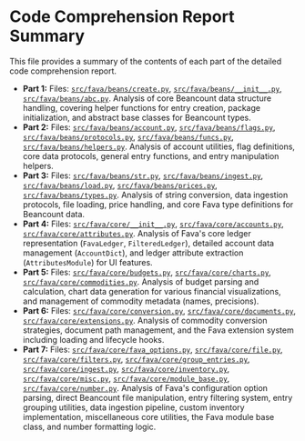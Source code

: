 # Code Comprehension Report Summary

This file provides a summary of the contents of each part of the detailed code comprehension report.

*   **Part 1:** Files: [`src/fava/beans/create.py`](src/fava/beans/create.py:1), [`src/fava/beans/__init__.py`](src/fava/beans/__init__.py:1), [`src/fava/beans/abc.py`](src/fava/beans/abc.py:1). Analysis of core Beancount data structure handling, covering helper functions for entry creation, package initialization, and abstract base classes for Beancount types.
*   **Part 2:** Files: [`src/fava/beans/account.py`](src/fava/beans/account.py:1), [`src/fava/beans/flags.py`](src/fava/beans/flags.py:1), [`src/fava/beans/protocols.py`](src/fava/beans/protocols.py:1), [`src/fava/beans/funcs.py`](src/fava/beans/funcs.py:1), [`src/fava/beans/helpers.py`](src/fava/beans/helpers.py:1). Analysis of account utilities, flag definitions, core data protocols, general entry functions, and entry manipulation helpers.
*   **Part 3:** Files: [`src/fava/beans/str.py`](src/fava/beans/str.py:1), [`src/fava/beans/ingest.py`](src/fava/beans/ingest.py:1), [`src/fava/beans/load.py`](src/fava/beans/load.py:1), [`src/fava/beans/prices.py`](src/fava/beans/prices.py:1), [`src/fava/beans/types.py`](src/fava/beans/types.py:1). Analysis of string conversion, data ingestion protocols, file loading, price handling, and core Fava type definitions for Beancount data.
*   **Part 4:** Files: [`src/fava/core/__init__.py`](src/fava/core/__init__.py:1), [`src/fava/core/accounts.py`](src/fava/core/accounts.py:1), [`src/fava/core/attributes.py`](src/fava/core/attributes.py:1). Analysis of Fava's core ledger representation (`FavaLedger`, `FilteredLedger`), detailed account data management (`AccountDict`), and ledger attribute extraction (`AttributesModule`) for UI features.
*   **Part 5:** Files: [`src/fava/core/budgets.py`](src/fava/core/budgets.py:1), [`src/fava/core/charts.py`](src/fava/core/charts.py:1), [`src/fava/core/commodities.py`](src/fava/core/commodities.py:1). Analysis of budget parsing and calculation, chart data generation for various financial visualizations, and management of commodity metadata (names, precisions).
*   **Part 6:** Files: [`src/fava/core/conversion.py`](src/fava/core/conversion.py:1), [`src/fava/core/documents.py`](src/fava/core/documents.py:1), [`src/fava/core/extensions.py`](src/fava/core/extensions.py:1). Analysis of commodity conversion strategies, document path management, and the Fava extension system including loading and lifecycle hooks.
*   **Part 7:** Files: [`src/fava/core/fava_options.py`](src/fava/core/fava_options.py:1), [`src/fava/core/file.py`](src/fava/core/file.py:1), [`src/fava/core/filters.py`](src/fava/core/filters.py:1), [`src/fava/core/group_entries.py`](src/fava/core/group_entries.py:1), [`src/fava/core/ingest.py`](src/fava/core/ingest.py:1), [`src/fava/core/inventory.py`](src/fava/core/inventory.py:1), [`src/fava/core/misc.py`](src/fava/core/misc.py:1), [`src/fava/core/module_base.py`](src/fava/core/module_base.py:1), [`src/fava/core/number.py`](src/fava/core/number.py:1). Analysis of Fava's configuration option parsing, direct Beancount file manipulation, entry filtering system, entry grouping utilities, data ingestion pipeline, custom inventory implementation, miscellaneous core utilities, the Fava module base class, and number formatting logic.